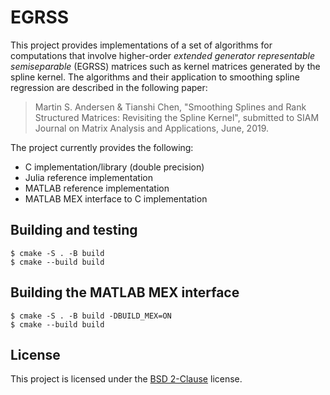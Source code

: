 # EGRSS

This project provides implementations of a set of algorithms for computations that involve higher-order *extended generator representable semiseparable* (EGRSS) matrices such as kernel matrices generated by the spline kernel. The algorithms and their application to smoothing spline regression are described in the following paper:

> Martin S. Andersen & Tianshi Chen, "Smoothing Splines and Rank Structured Matrices: Revisiting the Spline Kernel", submitted to SIAM Journal on Matrix Analysis and Applications, June, 2019. 

The project currently provides the following:

- C implementation/library (double precision)
- Julia reference implementation
- MATLAB reference implementation
- MATLAB MEX interface to C implementation

## Building and testing

```
$ cmake -S . -B build 
$ cmake --build build
```

## Building the MATLAB MEX interface

```
$ cmake -S . -B build -DBUILD_MEX=ON
$ cmake --build build
```

## License

This project is licensed under the [BSD 2-Clause](LICENSE) license.
